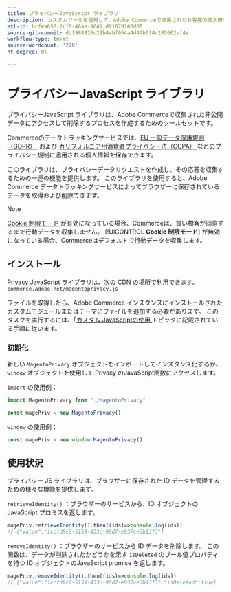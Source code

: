 ```yaml
---
title: プライバシーJavaScript ライブラリ
description: カスタムツールを使用して、Adobe Commerceで収集されたお客様の個人情報にアクセスして削除する方法を説明します。
exl-id: bcfea656-2cf0-48ae-9049-d91679166d05
source-git-commit: ddf988826c29b4ebf054a4d4fb5f4c285662ef4e
workflow-type: tm+mt
source-wordcount: '270'
ht-degree: 0%

---
```


<!-- TODO: Remove this topic and redirect to the adobe-privacy-javascript-library.md when the Adobe privacy library has been integrated with Commerce. -->

# プライバシーJavaScript ライブラリ

プライバシーJavaScript ライブラリは、Adobe Commerceで収集された非公開データにアクセスして削除するプロセスを作成するためのツールセットです。

Commerceのデータトラッキングサービスでは、[EU 一般データ保護規則（GDPR） &#x200B;](gdpr.md) および [&#x200B; カリフォルニア州消費者プライバシー法（CCPA） &#x200B;](ccpa.md) などのプライバシー規制に適用される個人情報を保存できます。

このライブラリは、プライバシーデータリクエストを作成し、その応答を収集するための一連の機能を提供します。 このライブラリを使用すると、Adobe Commerce データトラッキングサービスによってブラウザーに保存されているデータを取得および削除できます。

>[!NOTE]
>
>[Cookie 制限モード &#x200B;](https://experienceleague.adobe.com/docs/commerce-admin/start/compliance/privacy/compliance-cookie-law.html?lang=ja) が有効になっている場合、Commerceは、買い物客が同意するまで行動データを収集しません。 [!UICONTROL **Cookie 制限モード**] が無効になっている場合、Commerceはデフォルトで行動データを収集します。

## インストール

Privacy JavaScript ライブラリは、次の CDN の場所で利用できます。`commerce.adobe.net/magentoprivacy.js`

ファイルを取得したら、Adobe Commerce インスタンスにインストールされたカスタムモジュールまたはテーマにファイルを追加する必要があります。 このタスクを実行するには、「[&#x200B; カスタム JavaScriptの使用 &#x200B;](https://developer.adobe.com/commerce/frontend-core/javascript/custom/) トピックに記載されている手順に従います。

### 初期化

新しい `MagentoPrivacy` オブジェクトをインポートしてインスタンス化するか、`window` オブジェクトを使用して Privacy のJavaScript関数にアクセスします。

`import` の使用例：

```js
import MagentoPrivacy from "./MagentoPrivacy"

const magePriv = new MagentoPrivacy()
```

`window` の使用例：

```js
const magePriv = new window.MagentoPrivacy()
```

## 使用状況

プライバシー JS ライブラリは、ブラウザーに保存された ID データを管理するための様々な機能を提供します。

`retrieveIdentity()`
：ブラウザーのサービスから、ID オブジェクトのJavaScript プロミスを返します。

```js
magePriv.retrieveIdentity().then((ids)=>console.log(ids))
// {"value":"1ccfd8c2-5159-433c-98d7-e937ce3b13f3"}
```

`removeIdentity()`
：ブラウザーのサービスから ID データを削除します。
この関数は、データが削除されたかどうかを示す `isDeleted` のブール値プロパティを持つ ID オブジェクトのJavaScript promise を返します。

```js
magePriv.removeIdentity().then((ids)=>console.log(ids))
// {"value":"1ccfd8c2-5159-433c-98d7-e937ce3b13f3","isDeleted":true}
```

